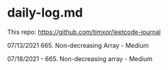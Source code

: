 # daily-log.md

This repo: https://github.com/timxor/leetcode-journal


07/13/2021
665. Non-decreasing Array - Medium




07/18/2021 - 
665. Non-decreasing array - Medium
